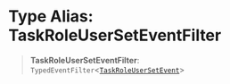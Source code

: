 # Type Alias: TaskRoleUserSetEventFilter

> **TaskRoleUserSetEventFilter**: `TypedEventFilter`\<[`TaskRoleUserSetEvent`](TaskRoleUserSetEvent.md)\>
